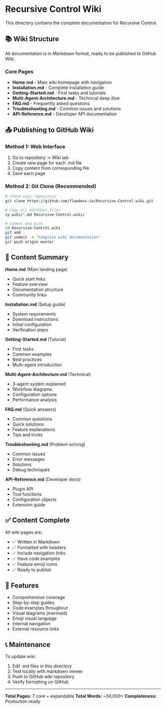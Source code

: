 # Recursive Control Wiki

This directory contains the complete documentation for Recursive Control.

## 📚 Wiki Structure

All documentation is in Markdown format, ready to be published to GitHub Wiki.

### Core Pages
- **Home.md** - Main wiki homepage with navigation
- **Installation.md** - Complete installation guide
- **Getting-Started.md** - First tasks and tutorials  
- **Multi-Agent-Architecture.md** - Technical deep dive
- **FAQ.md** - Frequently asked questions
- **Troubleshooting.md** - Common issues and solutions
- **API-Reference.md** - Developer API documentation

## 📤 Publishing to GitHub Wiki

### Method 1: Web Interface
1. Go to repository → Wiki tab
2. Create new page for each .md file
3. Copy content from corresponding file
4. Save each page

### Method 2: Git Clone (Recommended)
```bash
# Clone wiki repository
git clone https://github.com/flowdevs-io/Recursive-Control.wiki.git

# Copy all markdown files
cp wiki/*.md Recursive-Control.wiki/

# Commit and push
cd Recursive-Control.wiki
git add .
git commit -m "Complete wiki documentation"
git push origin master
```

## 📝 Content Summary

**Home.md** (Main landing page)
- Quick start links
- Feature overview
- Documentation structure
- Community links

**Installation.md** (Setup guide)
- System requirements
- Download instructions
- Initial configuration
- Verification steps

**Getting-Started.md** (Tutorial)
- First tasks
- Common examples
- Best practices
- Multi-agent introduction

**Multi-Agent-Architecture.md** (Technical)
- 3-agent system explained
- Workflow diagrams
- Configuration options
- Performance analysis

**FAQ.md** (Quick answers)
- Common questions
- Quick solutions
- Feature explanations
- Tips and tricks

**Troubleshooting.md** (Problem solving)
- Common issues
- Error messages
- Solutions
- Debug techniques

**API-Reference.md** (Developer docs)
- Plugin API
- Tool functions
- Configuration objects
- Extension guide

## ✅ Content Complete

All wiki pages are:
- ✅ Written in Markdown
- ✅ Formatted with headers
- ✅ Include navigation links
- ✅ Have code examples
- ✅ Feature emoji icons
- ✅ Ready to publish

## 🎨 Features

- Comprehensive coverage
- Step-by-step guides
- Code examples throughout
- Visual diagrams (mermaid)
- Emoji visual language
- Internal navigation
- External resource links

## 📞 Maintenance

To update wiki:
1. Edit .md files in this directory
2. Test locally with markdown viewer
3. Push to GitHub wiki repository
4. Verify formatting on GitHub

---

**Total Pages:** 7 core + expandable
**Total Words:** ~50,000+
**Completeness:** Production ready
